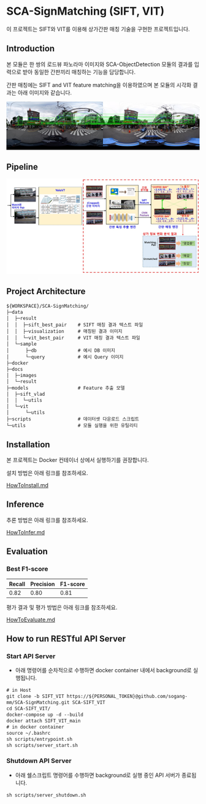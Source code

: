 # SCA-SignMatching (SIFT, VIT)

이 프로젝트는 SIFT와 VIT를 이용해 상가간판 매칭 기술을 구현한 프로젝트입니다.

## Introduction
본 모듈은 한 쌍의 로드뷰 파노라마 이미지와 SCA-ObjectDetection 모듈의 결과를 입력으로 받아 동일한 간판끼리 매칭하는 기능을 담당합니다.

간판 매칭에는 SIFT and VIT feature matching을 이용하였으며 본 모듈의 시각화 결과는 아래 이미지와 같습니다.

![pair_400-400_vit](docs/result/pair_400-400_vit.jpg)

## Pipeline
![Structure](docs/images/Structure.jpg)

## Project Architecture

```shell
${WORKSPACE}/SCA-SignMatching/
├─data
│  ├─result
│  │  ├─sift_best_pair    # SIFT 매칭 결과 텍스트 파일
│  │  ├─visualization     # 매칭된 결과 이미지
│  │  └─vit_best_pair     # VIT 매칭 결과 텍스트 파일
│  └─sample
│      ├─db               # 예시 DB 이미지
│      └─query            # 예시 Query 이미지
├─docker
├─docs
│  ├─images
│  └─result
├─models                  # Feature 추출 모델
│  ├─sift_vlad
│  │  └─utils
│  └─vit
│      └─utils
├─scripts                 # 데이터셋 다운로드 스크립트
└─utils                   # 모듈 실행을 위한 유틸리티
```

## Installation

본 프로젝트는 Docker 컨테이너 상에서 실행하기를 권장합니다.

설치 방법은 아래 링크를 참조하세요.

[HowToInstall.md](docs/HowToInstall.md)

## Inference

추론 방법은 아래 링크를 참조하세요.

[HowToInfer.md](docs/HowToInfer.md)

## Evaluation

### Best F1-score
| Recall | Precision | F1-score |
|--------|-----------|----------|
| 0.82   | 0.80      | 0.81     |

평가 결과 및 평가 방법은 아래 링크를 참조하세요.

[HowToEvaluate.md](docs/HowToEvaluate.md)

## How to run RESTful API Server
### Start API Server
* 아래 명령어를 순차적으로 수행하면 docker container 내에서 background로 실행됩니다.
```shell
# in Host
git clone -b SIFT_VIT https://${PERSONAL_TOKEN}@github.com/sogang-mm/SCA-SignMatching.git SCA-SIFT_VIT
cd SCA-SIFT_VIT/
docker-compose up -d --build
docker attach SIFT_VIT_main
# in docker container
source ~/.bashrc
sh scripts/entrypoint.sh 
sh scripts/server_start.sh
```
### Shutdown API Server
* 아래 쉘스크립트 명령어를 수행하면 background로 실행 중인 API 서버가 종료됩니다.
```shell
sh scripts/server_shutdown.sh
```
